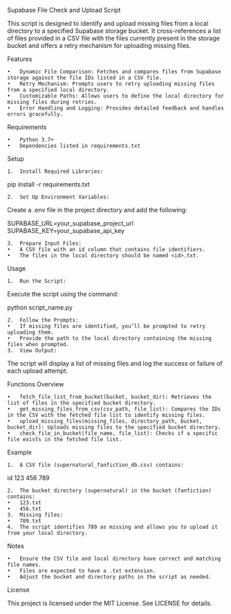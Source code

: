 Supabase File Check and Upload Script

This script is designed to identify and upload missing files from a local directory to a specified Supabase storage bucket. It cross-references a list of files provided in a CSV file with the files currently present in the storage bucket and offers a retry mechanism for uploading missing files.

Features

	•	Dynamic File Comparison: Fetches and compares files from Supabase storage against the file IDs listed in a CSV file.
	•	Retry Mechanism: Prompts users to retry uploading missing files from a specified local directory.
	•	Customizable Paths: Allows users to define the local directory for missing files during retries.
	•	Error Handling and Logging: Provides detailed feedback and handles errors gracefully.

Requirements

	•	Python 3.7+
	•	Dependencies listed in requirements.txt

Setup

	1.	Install Required Libraries:

pip install -r requirements.txt


	2.	Set Up Environment Variables:
Create a .env file in the project directory and add the following:

SUPABASE_URL=your_supabase_project_url
SUPABASE_KEY=your_supabase_api_key


	3.	Prepare Input Files:
	•	A CSV file with an id column that contains file identifiers.
	•	The files in the local directory should be named <id>.txt.

Usage

	1.	Run the Script:
Execute the script using the command:

python script_name.py


	2.	Follow the Prompts:
	•	If missing files are identified, you’ll be prompted to retry uploading them.
	•	Provide the path to the local directory containing the missing files when prompted.
	3.	View Output:
The script will display a list of missing files and log the success or failure of each upload attempt.

Functions Overview

	•	fetch_file_list_from_bucket(bucket, bucket_dir): Retrieves the list of files in the specified bucket directory.
	•	get_missing_files_from_csv(csv_path, file_list): Compares the IDs in the CSV with the fetched file list to identify missing files.
	•	upload_missing_files(missing_files, directory_path, bucket, bucket_dir): Uploads missing files to the specified bucket directory.
	•	check_file_in_bucket(file_name, file_list): Checks if a specific file exists in the fetched file list.

Example

	1.	A CSV file (supernatural_fanfiction_db.csv) contains:

id
123
456
789


	2.	The bucket directory (supernatural) in the bucket (fanfiction) contains:
	•	123.txt
	•	456.txt
	3.	Missing files:
	•	789.txt
	4.	The script identifies 789 as missing and allows you to upload it from your local directory.

Notes

	•	Ensure the CSV file and local directory have correct and matching file names.
	•	Files are expected to have a .txt extension.
	•	Adjust the bucket and directory paths in the script as needed.

License

This project is licensed under the MIT License. See LICENSE for details.